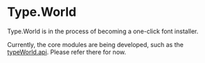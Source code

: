 # Type.World


Type.World is in the process of becoming a one-click font installer. 

Currently, the core modules are being developed, such as the [typeWorld.api](Lib/typeWorld/api). Please refer there for now.
